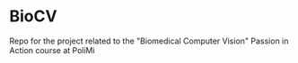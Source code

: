 # BioCV
Repo for the project related to the "Biomedical Computer Vision" Passion in Action course at PoliMi
